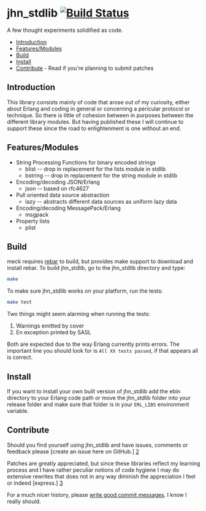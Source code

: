 
jhn_stdlib [![Build Status](https://secure.travis-ci.org/JanHenryNystrom/jhn_stdlib.png)](http://travis-ci.org/JanHenryNystrom/jhn_stdlib)
==========

A few thought experiments solidified as code.

  * [Introduction](#introduction)
  * [Features/Modules](#features)
  * [Build](#build)
  * [Install](#install)
  * [Contribute](#contribute) - Read if you're planning to submit patches

<a name='introduction'>

Introduction
------------

This library consists mainly of code that arose out of my curiosity, either
about Erlang and coding in general or concerning a pericular protocol or
technique. So there is little of cohesion between in purposes between
the different library modules. But having published these I will continue
to support these since the road to enlightenment is one without an end.

<a name='features'>

Features/Modules
--------

  * String Processing Functions for binary encoded strings
    * blist -- drop in replacement for the lists module in stdlib
    * bstring -- drop in replacement for the string module in stdlib
  * Encoding/decoding JSON/Erlang
    * json -- based on rfc4627
  * Pull oriented data source abstraction
    * lazy -- abstracts different data sources as uniform lazy data
  * Encoding/decoding MessagePack/Erlang
    * msgpack
  * Property lists
    * plist

<a name='build'>

Build
-----

meck requires [rebar][1] to build, but provides make support to download and
install rebar. To build jhn_stdlib, go to the jhn_stdlib directory and type:

```sh
make
```

To make sure jhn_stdlib works on your platform, run the tests:

```sh
make test
```

Two things might seem alarming when running the tests:

  1. Warnings emitted by cover
  2. En exception printed by SASL

Both are expected due to the way Erlang currently prints errors. The
important line you should look for is `All XX tests passed`, if that
appears all is correct.


<a name='install'>

Install
-------

If you want to install your own built version of jhn_stdlib add the ebin
directory to your Erlang code path or move the jhn_stdlib folder into your
release folder and make sure that folder is in your `ERL_LIBS`
environment variable.


<a name='contribute'>

Contribute
----------

Should you find yourself using jhn_stdlib and have issues, comments or
feedback please [create an issue here on GitHub.] [2]

Patches are greatly appreciated, but since these libraries reflect my
learning process and I have rather peculiar notions of code hygiene
I may do extensive rewrites that does not in any way diminish the
appreciation I feel or indeed [express.] [3]

For a much nicer history, please [write good commit messages][4].
I know I really should.

  [1]: http://github.com/rebar/rebar
       "Rebar - A build tool for Erlang"
  [2]: http://github.com/JanHenryNystrom/jhn_stdlib/issues
       "jhn_stdlib issues"
  [3]: http://github.com/JanHenryNystrom/jhn_stdlib/blob/master/THANKS
       "thanks"
  [4]: http://github.com/erlang/otp/wiki/Writing-good-commit-messages
       "Erlang/OTP commit messages"
